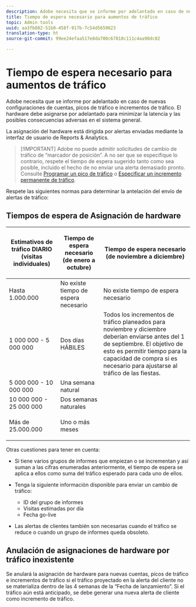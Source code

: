 ```yaml
---
description: Adobe necesita que se informe por adelantado en caso de nuevas configuraciones de cuentas, picos de tráfico e incrementos de tráfico. El hardware debe asignarse por adelantado para minimizar la latencia y las posibles consecuencias adversas en el sistema general.
title: Tiempo de espera necesario para aumentos de tráfico
topic: Admin tools
uuid: aa3fb882-51b0-458f-917b-7c54d5659623
translation-type: ht
source-git-commit: 99ee24efaa517e8da700c67818c111c4aa90dc02

---
```



# Tiempo de espera necesario para aumentos de tráfico

Adobe necesita que se informe por adelantado en caso de nuevas configuraciones de cuentas, picos de tráfico e incrementos de tráfico. El hardware debe asignarse por adelantado para minimizar la latencia y las posibles consecuencias adversas en el sistema general.

La asignación del hardware está dirigida por alertas enviadas mediante la interfaz de usuario de Reports &amp; Analytics.

> [!IMPORTANT] Adobe no puede admitir solicitudes de cambio de tráfico de “marcador de posición”. A no ser que se especifique lo contrario, respete el tiempo de espera sugerido tanto como sea posible, incluido el hecho de no enviar una alerta demasiado pronto. Consulte [Programar un pico de tráfico](/help/admin/c-traffic-management/t-traffic-schedule-spike.md) o [Especificar un incremento permanente de tráfico](/help/admin/c-traffic-management/t-traffic-permanent.md).

Respete las siguientes normas para determinar la antelación del envío de alertas de tráfico:

## Tiempos de espera de Asignación de hardware

<table id="table_A67CC3B164F740088797BD8913244E47">
 <thead>
  <tr>
   <th colname="col1" class="entry"> Estimativos de tráfico DIARIO (visitas individuales) </th>
   <th colname="col2" class="entry"> <p>Tiempo de espera necesario (de enero a octubre) </p> </th>
   <th colname="col3" class="entry"> <p>Tiempo de espera necesario (de noviembre a diciembre) </p> </th>
  </tr>
 </thead>
 <tbody>
  <tr>
   <td colname="col1"> Hasta 1.000.000 </td>
   <td colname="col2"> No existe tiempo de espera necesario </td>
   <td colname="col3"> No existe tiempo de espera necesario </td>
  </tr>
  <tr>
   <td colname="col1"> 1 000 000 - 5 000 000 </td>
   <td colname="col2"> Dos días HÁBILES </td>
   <td colname="col3" morerows="3"> Todos los incrementos de tráfico planeados para noviembre y diciembre deberían enviarse antes del 1 de septiembre. El objetivo de esto es permitir tiempo para la capacidad de compra si es necesario para ajustarse al tráfico de las fiestas. </td>
  </tr>
  <tr>
   <td colname="col1"> 5 000 000 - 10 000 000 </td>
   <td colname="col2"> Una semana natural </td>
  </tr>
  <tr>
   <td colname="col1"> 10 000 000 - 25 000 000 </td>
   <td colname="col2"> Dos semanas naturales </td>
  </tr>
  <tr>
   <td colname="col1"> <p>Más de 25.000.000 </p> </td>
   <td colname="col2"> Uno o más meses </td>
  </tr>
 </tbody>
</table>

Otras cuestiones para tener en cuenta:

* Si tiene varios grupos de informes que empiezan o se incrementan y así suman a las cifras enumeradas anteriormente, el tiempo de espera se aplica a ellos como suma del tráfico esperado para cada uno de ellos.
* Tenga la siguiente información disponible para enviar un cambio de tráfico:

   * ID del grupo de informes
   * Visitas estimadas por día
   * Fecha go-live

* Las alertas de clientes también son necesarias cuando el tráfico se reduce o cuando un grupo de informes queda obsoleto.

## Anulación de asignaciones de hardware por tráfico inexistente

Se anulará la asignación de hardware para nuevas cuentas, picos de tráfico e incrementos de tráfico si el tráfico proyectado en la alerta del cliente no se materializa dentro de las 4 semanas de la “Fecha de lanzamiento”. Si el tráfico aún está anticipado, se debe generar una nueva alerta de cliente como incremento de tráfico.
